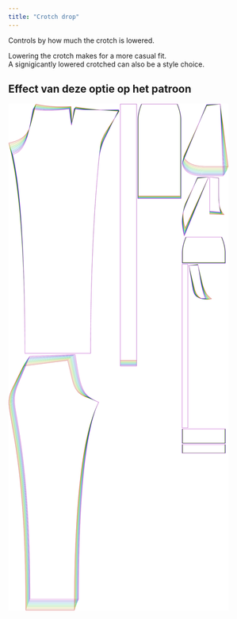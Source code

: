 ```yaml
---
title: "Crotch drop"
---
```


Controls by how much the crotch is lowered.

Lowering the crotch makes for a more casual fit.\
A signigicantly lowered crotched can also be a style choice.

## Effect van deze optie op het patroon

![This image shows the effect of this option by superimposing several variants that have a different value for this option](charlie_crotchdrop_sample.svg "Effect of this option on the pattern")
